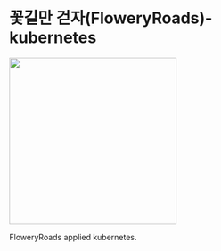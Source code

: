 **꽃길만 걷자(FloweryRoads)-kubernetes**
===================

<a href="https://floweryroads.io" target="_blank"><img width=300 src="https://floweryroads.io/static/images/logo_hor.png"></a>

FloweryRoads applied kubernetes. 


